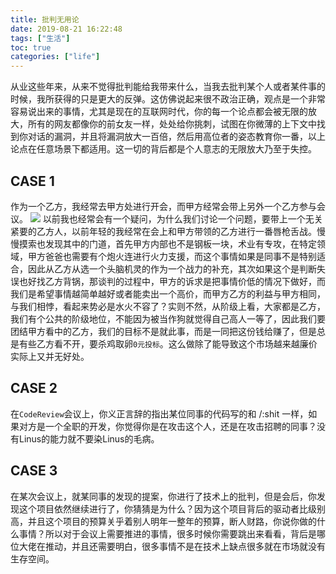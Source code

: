 ```yaml
---
title: 批判无用论
date: 2019-08-21 16:22:48
tags: ["生活"]
toc: true
categories: ["life"]
---
```


从业这些年来，从来不觉得批判能给我带来什么，当我去批判某个人或者某件事的时候，我所获得的只是更大的反弹。这仿佛说起来很不政治正确，观点是一个非常容易说出来的事情，尤其是现在的互联网时代，你的每一个论点都会被无限的放大，所有的网友都像你的前女友一样，处处给你挑刺，试图在你微薄的上下文中找到你对话的漏洞，并且将漏洞放大一百倍，然后用高位者的姿态教育你一番，以上论点在任意场景下都适用。这一切的背后都是个人意志的无限放大乃至于失控。

<!-- more -->

## CASE 1
作为一个乙方，我经常去甲方处进行开会，而甲方经常会带上另外一个乙方参与会议。
![](https://i.loli.net/2019/08/21/6xV2OzN8LcGIsDq.png)
以前我也经常会有一个疑问，为什么我们讨论一个问题，要带上一个无关紧要的乙方人，以前年轻的我经常在会上和甲方带领的乙方进行一番唇枪舌战。慢慢摸索也发现其中的门道，首先甲方内部也不是钢板一块，术业有专攻，在特定领域，甲方爸爸也需要有个炮火连进行火力支援，而这个事情如果是同事不是特别适合，因此从乙方从选一个头脑机灵的作为一个战力的补充，其次如果这个是判断失误也好找乙方背锅，那谈判的过程中，甲方的诉求是把事情价低的情况下做好，而我们是希望事情越简单越好或者能卖出一个高价，而甲方乙方的利益与甲方相同，与我们相悖，看起来势必是水火不容了？实则不然，从阶级上看，大家都是乙方，我们有个公共的阶级地位，不能因为被当作狗就觉得自己高人一等了，因此我们要团结甲方看中的乙方，我们的目标不是就此事，而是一同把这份钱给赚了，但是总是有些乙方看不开，要杀鸡取卵`0元投标`。这么做除了能导致这个市场越来越廉价实际上又并无好处。

## CASE 2
在`CodeReview`会议上，你义正言辞的指出某位同事的代码写的和 /:shit 一样，如果对方是一个全职的开发，你觉得你是在攻击这个人，还是在攻击招聘的同事？没有Linus的能力就不要染Linus的毛病。

## CASE 3
在某次会议上，就某同事的发现的提案，你进行了技术上的批判，但是会后，你发现这个项目依然继续进行了，你猜猜是为什么？因为这个项目背后的驱动者比级别高，并且这个项目的预算关乎着别人明年一整年的预算，断人财路，你说你做的什么事情？所以对于会议上需要推进的事情，很多时候你需要跳出来看看，背后是哪位大佬在推动，并且还需要明白，很多事情不是在技术上缺点很多就在市场就没有生存空间。